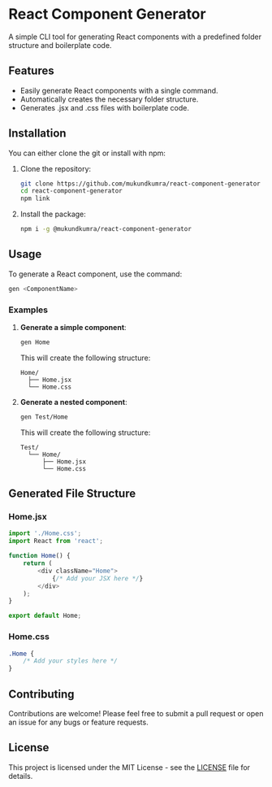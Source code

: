 # React Component Generator

A simple CLI tool for generating React components with a predefined folder structure and boilerplate code.

## Features

- Easily generate React components with a single command.
- Automatically creates the necessary folder structure.
- Generates .jsx and .css files with boilerplate code.

## Installation

You can either clone the git or install with npm:

1. Clone the repository:

   ```bash
   git clone https://github.com/mukundkumra/react-component-generator
   cd react-component-generator
   npm link
   ```

2. Install the package:

   ```bash
   npm i -g @mukundkumra/react-component-generator
   ```

## Usage

To generate a React component, use the command:

```bash
gen <ComponentName>
```

### Examples

1. **Generate a simple component**:

   ```bash
   gen Home
   ```

   This will create the following structure:

   ```
   Home/
     ├── Home.jsx
     └── Home.css
   ```

2. **Generate a nested component**:

   ```bash
   gen Test/Home
   ```

   This will create the following structure:

   ```
   Test/
     └── Home/
         ├── Home.jsx
         └── Home.css
   ```

## Generated File Structure

### Home.jsx

```javascript
import './Home.css';
import React from 'react';

function Home() {
    return (
        <div className="Home">
            {/* Add your JSX here */}
        </div>
    );
}

export default Home;
```

### Home.css

```css
.Home {
    /* Add your styles here */
}
```

## Contributing

Contributions are welcome! Please feel free to submit a pull request or open an issue for any bugs or feature requests.

## License

This project is licensed under the MIT License - see the [LICENSE](LICENSE) file for details.